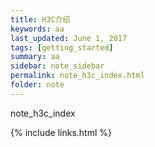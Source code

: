 ```yaml
---
title: H3C介绍 
keywords: aa 
last_updated: June 1, 2017
tags: [getting_started]
summary: aa 
sidebar: note_sidebar
permalink: note_h3c_index.html
folder: note 
---
```


note_h3c_index

{% include links.html %}
